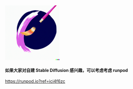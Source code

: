 ![StyleArtist Logo](./public/favicon_logosc/apple-touch-icon.png)

#### 如果大家对自建 Stable Diffusion 感兴趣，可以考虑考虑 runpod

https://runpod.io?ref=ici4f6zc
